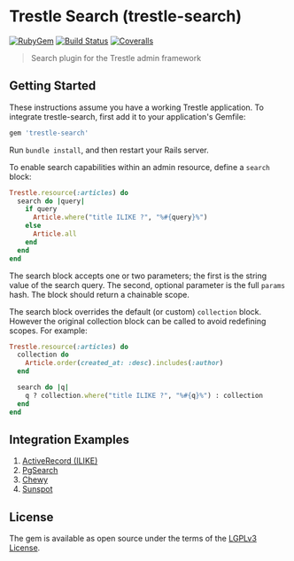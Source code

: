 # Trestle Search (trestle-search)

[![RubyGem](https://img.shields.io/gem/v/trestle-search.svg?style=flat&colorB=4065a9)](https://rubygems.org/gems/trestle-search)
[![Build Status](https://img.shields.io/github/actions/workflow/status/TrestleAdmin/trestle-search/rspec.yml?style=flat)](https://github.com/TrestleAdmin/trestle-search/actions)
[![Coveralls](https://img.shields.io/coveralls/TrestleAdmin/trestle-search.svg?style=flat)](https://coveralls.io/github/TrestleAdmin/trestle-search)

> Search plugin for the Trestle admin framework


## Getting Started

These instructions assume you have a working Trestle application. To integrate trestle-search, first add it to your application's Gemfile:

```ruby
gem 'trestle-search'
```

Run `bundle install`, and then restart your Rails server.

To enable search capabilities within an admin resource, define a `search` block:

```ruby
Trestle.resource(:articles) do
  search do |query|
    if query
      Article.where("title ILIKE ?", "%#{query}%")
    else
      Article.all
    end
  end
end
```

The search block accepts one or two parameters; the first is the string value of the search query. The second, optional parameter is the full `params` hash. The block should return a chainable scope.

The search block overrides the default (or custom) `collection` block. However the original collection block can be called to avoid redefining scopes. For example:

```ruby
Trestle.resource(:articles) do
  collection do
    Article.order(created_at: :desc).includes(:author)
  end

  search do |q|
    q ? collection.where("title ILIKE ?", "%#{q}%") : collection
  end
end
```


## Integration Examples

1. [ActiveRecord (ILIKE)](https://github.com/TrestleAdmin/trestle-search/wiki/Integration-with-ActiveRecord-(ILIKE))
2. [PgSearch](https://github.com/TrestleAdmin/trestle-search/wiki/Integration-with-PgSearch)
3. [Chewy](https://github.com/TrestleAdmin/trestle-search/wiki/Integration-with-Chewy)
4. [Sunspot](https://github.com/TrestleAdmin/trestle-search/wiki/Integration-with-Sunspot)


## License

The gem is available as open source under the terms of the [LGPLv3 License](https://opensource.org/licenses/LGPL-3.0).
